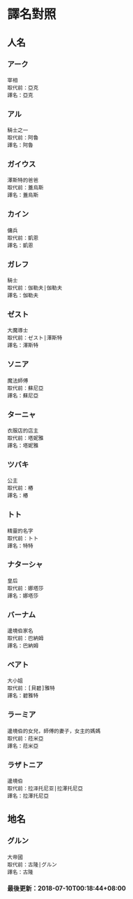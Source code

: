 # 譯名對照
 
## 人名
### アーク
```
宰相
取代前：亞克
譯名：亞克
```
### アル
```
騎士之一
取代前：阿魯
譯名：阿魯
```
### ガイウス
```
澤斯特的爸爸
取代前：蓋烏斯
譯名：蓋烏斯
```
### カイン
```
傭兵
取代前：凱恩
譯名：凱恩
```
### ガレフ
```
騎士
取代前：伽勒夫|伽勒夫
譯名：伽勒夫
```
### ゼスト
```
大魔導士
取代前：ゼスト|澤斯特
譯名：澤斯特
```
### ソニア
```
魔法師傅
取代前：蘇尼亞
譯名：蘇尼亞
```
### ターニャ
```
衣服店的店主
取代前：塔妮雅
譯名：塔妮雅
```
### ツバキ
```
公主
取代前：樁
譯名：樁
```
### トト
```
精靈的名字
取代前：トト
譯名：特特
```
### ナターシャ
```
皇后
取代前：娜塔莎
譯名：娜塔莎
```
### バーナム
```
邊境伯家名
取代前：巴納姆
譯名：巴納姆
```
### ベアト
```
大小姐
取代前：[貝碧]雅特
譯名：碧雅特
```
### ラーミア
```
邊境伯的女兒，師傅的妻子，女主的媽媽
取代前：菈米亞
譯名：菈米亞
```
### ラザトニア
```
邊境伯
取代前：拉泽托尼亚|拉澤托尼亞
譯名：拉澤托尼亞
```
## 地名
### グルン
```
大帝國
取代前：古隆|グルン
譯名：古隆
```
#### 最後更新：2018-07-10T00:18:44+08:00